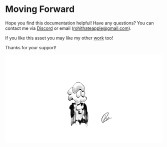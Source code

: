 # Moving Forward

Hope you find this documentation helpful! Have any questions? You can contact me via [Discord](https://discord.gg/eNDczUecXD) or email (rohithateapple@gmail.com). 

If you like this asset you may like my other [work](https://www.fab.com/sellers/Two%20Bit%20Studios) too! 

Thanks for your support!

![alt text](<../images/Toon Characters Ink.png>)